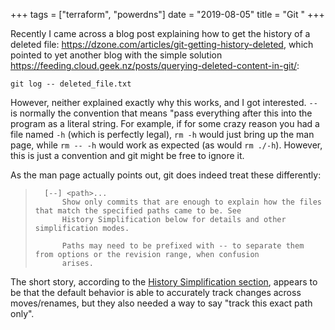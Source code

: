 +++
tags = ["terraform", "powerdns"]
date = "2019-08-05"
title = "Git "
+++

Recently I came across a blog post explaining how to get the history of a deleted file: https://dzone.com/articles/git-getting-history-deleted, which pointed to yet another blog with the simple solution https://feeding.cloud.geek.nz/posts/querying-deleted-content-in-git/:

```
git log -- deleted_file.txt
```

However, neither explained exactly why this works, and I got interested. `--` is normally the convention that means "pass everything after this into the program as a literal string. For example, if for some crazy reason you had a file named `-h` (which is perfectly legal), `rm -h` would just bring up the man page, while `rm -- -h` would work as expected (as would `rm ./-h`). However, this is just a convention and git might be free to ignore it.

As the man page actually points out, git does indeed treat these differently:

>       [--] <path>...
>           Show only commits that are enough to explain how the files that match the specified paths came to be. See
>           History Simplification below for details and other simplification modes.
>
>           Paths may need to be prefixed with -- to separate them from options or the revision range, when confusion
>           arises.

The short story, according to the [History Simplification section](https://www.git-scm.com/docs/git-log#_history_simplification), appears to be that the default behavior is able to accurately track changes across moves/renames, but they also needed a way to say "track this exact path only".
